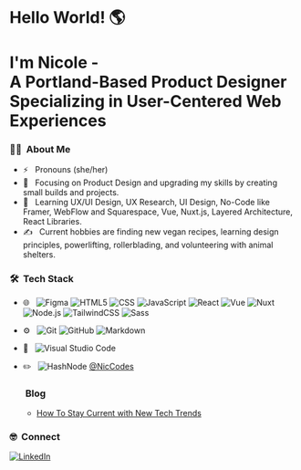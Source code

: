 <h1> Hello World! 🌎<br><br> I'm Nicole - <br>A Portland-Based Product Designer Specializing in User-Centered Web Experiences</h1>

<h3> 👩‍💻 &nbsp;About Me </h3>

- ⚡️ &nbsp; Pronouns (she/her)
- 🤔 &nbsp; Focusing on Product Design and upgrading my skills by creating small builds and projects.
- 🌱 &nbsp; Learning UX/UI Design, UX Research, UI Design, No-Code like Framer, WebFlow and Squarespace, Vue, Nuxt.js, Layered Architecture, React Libraries.
- ✍️ &nbsp; Current hobbies are finding new vegan recipes, learning design principles, powerlifting, rollerblading, and volunteering with animal shelters.

<h3> 🛠 &nbsp;Tech Stack</h3>

- 🌐 &nbsp;
  ![Figma](https://img.shields.io/badge/-Figma-333333?style=for-the-badge&logo=figma)
  ![HTML5](https://img.shields.io/badge/-HTML5-333333?style=for-the-badge&logo=HTML5)
  ![CSS](https://img.shields.io/badge/-CSS-333333?style=for-the-badge&logo=CSS3&logoColor=1572B6)
  ![JavaScript](https://img.shields.io/badge/-JavaScript-333333?style=for-the-badge&logo=javascript)
  ![React](https://img.shields.io/badge/-React-333333?style=for-the-badge&logo=react)
  ![Vue](https://img.shields.io/badge/-Vue-333333?style=for-the-badge&logo=vue.js)
  ![Nuxt](https://img.shields.io/badge/-Nuxt-333333?style=for-the-badge&logo=nuxt.js)
  ![Node.js](https://img.shields.io/badge/-Node.js-333333?style=for-the-badge&logo=node.js)
  ![TailwindCSS](https://img.shields.io/badge/-TailwindCSS-333333?style=for-the-badge&logo=tailwindCSS)
  ![Sass](https://img.shields.io/badge/-Sass-333333?style=for-the-badge&logo=sass)
  
  

- ⚙️ &nbsp;
  ![Git](https://img.shields.io/badge/-Git-333333?style=for-the-badge&logo=git)
  ![GitHub](https://img.shields.io/badge/-GitHub-333333?style=for-the-badge&logo=github)
  ![Markdown](https://img.shields.io/badge/-Markdown-333333?style=for-the-badge&logo=markdown)
- 🔧 &nbsp;
  ![Visual Studio Code](https://img.shields.io/badge/-Visual%20Studio%20Code-333333?style=for-the-badge&logo=visual-studio-code&logoColor=007ACC)
- ✏️ &nbsp;
  ![HashNode](https://img.shields.io/badge/-Hashnode-333333?style=for-the-badge&logo=hashnode) 
  [@NicCodes](https://hashnode.com/@NicCodes)
  
  <h3> &nbsp;Blog</h3>
  
  - [How To Stay Current with New Tech Trends](https://nicsquicktips.hashnode.dev/how-to-stay-current-with-new-tech-trends)


<h3> 🤓 &nbsp;Connect </h3>

<p>
<a href="https://www.linkedin.com/in/nicolemartinpdx/"><img alt="LinkedIn" src="https://img.shields.io/badge/LinkedIn-Nicole%20Martin?style=social&logo=linkedin">
</p>

<p align="center">


</p>


